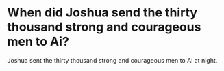 # When did Joshua send the thirty thousand strong and courageous men to Ai?

Joshua sent the thirty thousand strong and courageous men to Ai at night.
